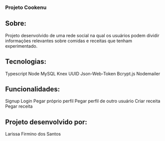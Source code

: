 ### Projeto Cookenu


## Sobre:

Projeto desenvolvido de uma rede social na qual os usuários podem dividir informações relevantes sobre comidas e receitas que tenham experimentado. 

## Tecnologias:

Typescript
Node
MySQL
Knex
UUID
Json-Web-Token
Bcrypt.js
Nodemailer

## Funcionalidades:

Signup
Login
Pegar próprio perfil
Pegar perfil de outro usuário
Criar receita 
Pegar receita

 ## Projeto desenvolvido por:

 Larissa Firmino dos Santos